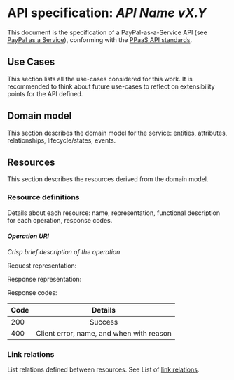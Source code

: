 # API specification: *API Name vX.Y*

This document is the specification of a PayPal-as-a-Service API (see ﻿[PayPal as a Service](http://ppaas/)﻿), conforming with the [PPaaS API standards](http://ppaas/api-standards/).

## Use Cases

This section lists all the use-cases considered for this work. It is recommended to think about future use-cases to reflect on extensibility points for the API defined.

## Domain model

This section describes the domain model for the service: entities, attributes, relationships, lifecycle/states, events.

## Resources

This section describes the resources derived from the domain model.

### Resource definitions

Details about each resource: name, representation, functional description for each operation, response codes.

#### *Operation* *URI*

*Crisp brief description of the operation*

Request representation: 

Response representation: 

Response codes:

| Code | Details                                  |
| ---- | :--------------------------------------: |
| 200  | Success                                  |
| 400  | Client error, name, and when with reason |

### Link relations

List relations defined between resources. See List of [link relations](https://confluence.paypal.com/cnfl/display/APPPLATFORM/List+of+link+relations).


